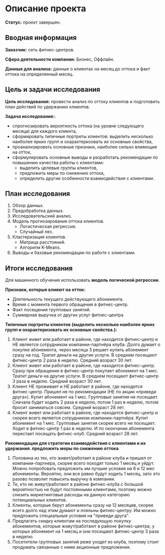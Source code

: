 # Описание проекта

**Статус:** проект завершен.

## Вводная информация
**Заказчик:** сеть фитнес-центров.

**Сфера деятельности компании:** Бизнес, Оффлайн.

**Данные для анализа:** данные о клиентах на месяц до оттока и факт оттока на определенный месяц.

## Цель и задачи исследования
**Цель исследования:** провести анализ по оттоку клиентов и подготовить план действий по удержанию клиентов.

**Задача исследования:**:
* спрогнозировать вероятность оттока (на уровне следующего месяца) для каждого клиента, 
* сформировать типичные портреты клиентов: выделить несколько наиболее ярких групп и охарактеризовать их основные свойства,
* проанализировать основные признаки, наиболее сильно влияющие на отток,
* сформулировать основные выводы и разработать рекомендации по повышению качества работы с клиентами:
    * выделить целевые группы клиентов,
    * предложить меры по снижению оттока,
    * определить другие особенности взаимодействия с клиентами.

## План исследования

1. Обзор данных.
2. Предобработка данных.
3. Исследовательский анализ.
4. Модель прогнозирования оттока клиентов.
    * Логистическая регрессия.
    * Случайный лес.
5. Кластеризация клиентов.
    * Матрица расстояний.
    * Алгоритм K-Means.
6. Выводы и базовые рекомендации по работе с клиентами.

## Итоги исследования

Для машинного обучения использовать **модель логической регрессии**.

**Признаки, которые влияют на отток:**
* Длительность текущего действующего абонемента.
* Время с момента первого обращения в фитнес-центр.
* Факт посещения групповых занятий.
* Суммарная выручка от других услуг фитнес-центра

**Типичные портреты клиентов (выделить несколько наиболее ярких групп и охарактеризовать их основные свойства.):**
1. Клиент живет или работает в районе, где находится фитнес-центр и НЕ является сотрудником компании-партнёра клуба. Долго думает о покупке абонемента, через месяца 3 решает купить абонемент сразу на год. Тратит деньги на другие услуги. В среднем посещают фитнес-центр 2 раза в неделю. Средний возраст 30 лет.
2. Клиент живет или работает в районе, где находится фитнес-центр. Сразу при обращении в фитнес-центр покупает абонемент на 1 мес. Тратит деньги на другие услуги. В среднем посещают фитнес-центр 3 раза в неделю. Средний возраст 30 лет.
3. Клиент НЕ проживает и НЕ работает в районе, где находится фитнес-центр. Пришел не по рекомендации (НЕ по акции «приведи друга»). Купит абонемент на 1 мес. Групповые занятия не посещает. Сначала будет ходить 2 раза в неделю, потом 1 раз в неделю, потом бросит заниматься совсем. Средний возраст 28 лет.
4. Клиент живет или работает в районе, где находится фитнес-центр и скорее всего является сотрудником компании-партнёра. Купит абонемент на 1 мес. Групповые занятия скорее всего не посещает. Ходит в фитнес-центр 1 раз в неделю. И по окончании абонемента перестает посещать фитнес-клуб. Средний возраст 28 лет.

**Рекомендации для стратегии взаимодействия с клиентами и их удержания. предложить меры по снижению оттока**
1. Половина из тех, кто живет/работает в районе клуба и пришел от компании-партнера, скорее всего походят только 1 месяц и уйдут. Можно попробовать предложить им лучшие условия на 6 и 12 мес абонементы. Вероятно, они все равно будут ходить 1 месяц, зато это разово позволит повысить выручку в компании.
2. Те, кто не живут/работают в районе фитнес-клуба с большой вероятностью не будут постоянными клиентами, поэтому можно снизить маркетинговые расходы на данную категорию потенциальных клиентов.
3. Клиенты, которые берут абонементы сразу на 12 месяцев, скорее всего долго над этим думают и лояльны фитнес-центру. Им можно предложить специальные условия на "приведи друга".
4. Предлагать скидку клиентам на последующую покупку абонементов, которые живут/работают в районе фитнес-центра, у которых абонемент на 1 месяц и они посещают фитнес-центр 3 раза в неделю.
5. Посетители групповых занятий реже уходят из клуба, поэтому стоит продумать связанные с ними акционные предложения.
